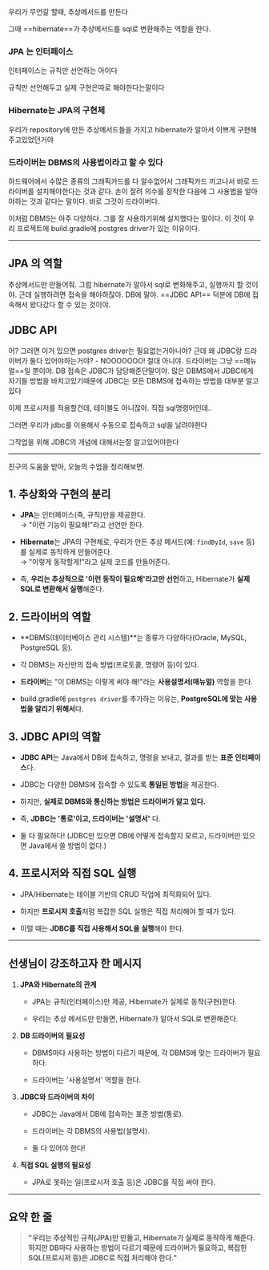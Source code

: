 우리가 무언갈 할때, 추상메서드를 만든다

그때 ==hibernate==가 추상메서드를 sql로 변환해주는 역할을 한다.



### JPA 는 인터페이스

인터페이스는 규칙만 선언하는 아이다

규칙만 선언해두고 실제 구현은따로 해야한다는말이다



### Hibernate는 JPA의 구현체

우리가 repository에 만든 추상메서드들을 가지고 hibernate가 알아서 이쁘게 구현해주고있었던거야



### 드라이버는  DBMS의 사용법이라고 할 수 있다

하드웨어에서 수많은 종류의 그래픽카드를 다 알수없어서 그래픽카드 끼고나서 바로 드라이버를 설치해야한다는 것과 같다. 손이 잘려 의수를 장착한 다음에 그 사용법을 알아야하는 것과 같다는 말이다. 바로 그것이 드라이버다. 

이처럼 DBMS는 아주 다양하다. 그를 잘 사용하기위해 설치했다는 말이다. 이 것이 우리 프로젝트에 build.gradle에 postgres driver가 있는 이유이다.


---


## JPA 의 역할

추상메서드만 만들어줘. 그럼 hibernate가 알아서 sql로 변화해주고, 실행까지 할 것이야. 근데 실행하려면 접속을 해야하잖아. DB에 말야. ==JDBC API== 덕분에 DB에 접속해서 왔다갔다 할 수 있는 것이야.



## JDBC API

어? 그러면 이거 있으면 postgres driver는 필요없는거아니야? 근데 왜 JDBC랑 드라이버가 둘다 있어야하는거야? - NOOOOOOO! 절대 아니야. 드라이버는 그냥 ==메뉴얼==일 뿐이야. DB 접속은 JDBC가 담당해준단말이야. 많은 DBMS에서 JDBC에게 자기들 방법을 바치고있기때문에 JDBC는 모든 DBMS에 접속하는 방법을 대부분 알고있다



이제 프로시저를 적용할건데, 테이블도 아니잖아. 직접 sql명령어인데..

그러면 우리가 jdbc를 이용해서 수동으로 접속하고 sql을 날려야한다

그작업을 위해 JDBC의 개념에 대해서는잘 알고있어야한다


---

친구의 도움을 받아, 오늘의 수업을 정리해보면.



## 1. 추상화와 구현의 분리

- **JPA**는 인터페이스(즉, 규칙)만을 제공한다.  
    → "이런 기능이 필요해!"라고 선언만 한다.
    
- **Hibernate**는 JPA의 구현체로, 우리가 만든 추상 메서드(예: `findById`, `save` 등)를 실제로 동작하게 만들어준다.  
    → "이렇게 동작할게!"라고 실제 코드를 만들어준다.
    
- 즉, **우리는 추상적으로 '이런 동작이 필요해'라고만 선언**하고, Hibernate가 **실제 SQL로 변환해서 실행**해준다.
    

## 2. 드라이버의 역할

- **DBMS(데이터베이스 관리 시스템)**는 종류가 다양하다(Oracle, MySQL, PostgreSQL 등).
    
- 각 DBMS는 자신만의 접속 방법(프로토콜, 명령어 등)이 있다.
    
- **드라이버**는 "이 DBMS는 이렇게 써야 해!"라는 **사용설명서(매뉴얼)** 역할을 한다.
    
- build.gradle에 `postgres driver`를 추가하는 이유는, **PostgreSQL에 맞는 사용법을 알리기 위해서**다.
    

## 3. JDBC API의 역할

- **JDBC API**는 Java에서 DB에 접속하고, 명령을 보내고, 결과를 받는 **표준 인터페이스**다.
    
- JDBC는 다양한 DBMS에 접속할 수 있도록 **통일된 방법**을 제공한다.
    
- 하지만, **실제로 DBMS와 통신하는 방법은 드라이버가 알고 있다.**
    
- 즉, **JDBC는 '통로'이고, 드라이버는 '설명서'** 다.
    
- 둘 다 필요하다! (JDBC만 있으면 DB에 어떻게 접속할지 모르고, 드라이버만 있으면 Java에서 쓸 방법이 없다.)
    

## 4. 프로시저와 직접 SQL 실행

- JPA/Hibernate는 테이블 기반의 CRUD 작업에 최적화되어 있다.
    
- 하지만 **프로시저 호출**처럼 복잡한 SQL 실행은 직접 처리해야 할 때가 있다.
    
- 이럴 때는 **JDBC를 직접 사용해서 SQL을 실행**해야 한다.
    

---

## 선생님이 강조하고자 한 메시지

1. **JPA와 Hibernate의 관계**
    
    - JPA는 규칙(인터페이스)만 제공, Hibernate가 실제로 동작(구현)한다.
        
    - 우리는 추상 메서드만 만들면, Hibernate가 알아서 SQL로 변환해준다.
        
2. **DB 드라이버의 필요성**
    
    - DBMS마다 사용하는 방법이 다르기 때문에, 각 DBMS에 맞는 드라이버가 필요하다.
        
    - 드라이버는 '사용설명서' 역할을 한다.
        
3. **JDBC와 드라이버의 차이**
    
    - JDBC는 Java에서 DB에 접속하는 표준 방법(통로).
        
    - 드라이버는 각 DBMS의 사용법(설명서).
        
    - 둘 다 있어야 한다!
        
4. **직접 SQL 실행의 필요성**
    
    - JPA로 못하는 일(프로시저 호출 등)은 JDBC를 직접 써야 한다.
        

---

## 요약 한 줄

> **"우리는 추상적인 규칙(JPA)만 만들고, Hibernate가 실제로 동작하게 해준다. 하지만 DB마다 사용하는 방법이 다르기 때문에 드라이버가 필요하고, 복잡한 SQL(프로시저 등)은 JDBC로 직접 처리해야 한다."**
